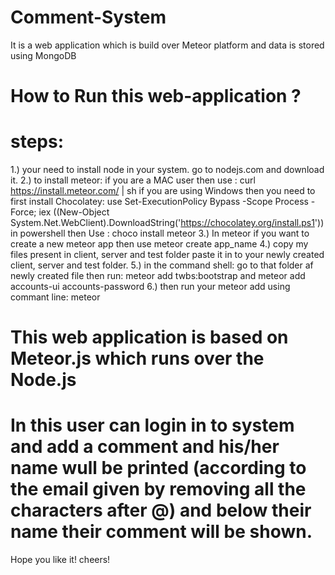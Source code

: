 # Comment-System
It is a web application which is build over Meteor platform and data is stored using MongoDB

# How to Run this web-application ?
# steps:
1.) your need to install node in your system. go to nodejs.com and download it.
2.) to install meteor:
      if you are a MAC user then use : curl https://install.meteor.com/ | sh
      if you are using Windows then you need to first install Chocolatey: use Set-ExecutionPolicy Bypass -Scope Process -Force; iex ((New-Object System.Net.WebClient).DownloadString('https://chocolatey.org/install.ps1')) in powershell
      then Use : choco install meteor
3.) In meteor if you want to create a new meteor app then use meteor create app_name
4.) copy my files present in client, server and test folder paste it in to your newly created client, server and test folder.
5.) in the command shell: go to that folder af newly created file then run:
        meteor add twbs:bootstrap
        and
        meteor add accounts-ui accounts-password
6.) then run your meteor add using commant line: meteor

# This web application is based on Meteor.js which runs over the Node.js
# In this user can login in to system and add a comment and his/her name wull be printed (according to the email given by removing all the characters after @) and below their name their comment will be shown.

Hope you like it!
cheers!
        
